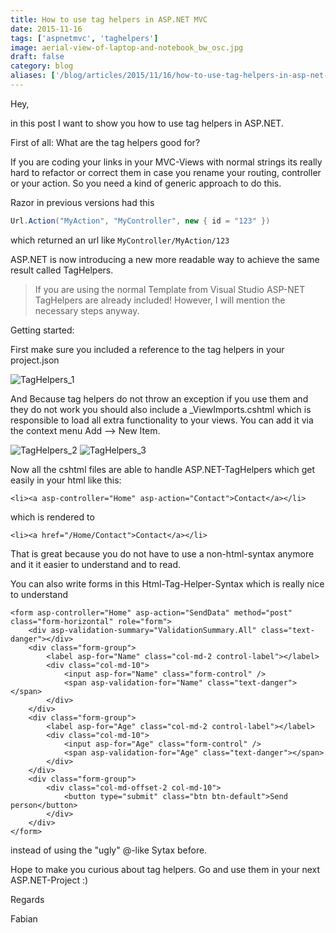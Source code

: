 ```yaml
---
title: How to use tag helpers in ASP.NET MVC
date: 2015-11-16
tags: ['aspnetmvc', 'taghelpers']
image: aerial-view-of-laptop-and-notebook_bw_osc.jpg
draft: false
category: blog
aliases: ['/blog/articles/2015/11/16/how-to-use-tag-helpers-in-asp-net-mvc/']
---
```


Hey,

in this post I want to show you how to use tag helpers in ASP.NET.

First of all: What are the tag helpers good for?

If you are coding your links in your MVC-Views with normal strings its really hard to refactor or correct them in case you rename your routing, controller or your action. So you need a kind of generic approach to do this.

Razor in previous versions had this

```csharp
Url.Action("MyAction", "MyController", new { id = "123" })
```

which returned an url like `MyController/MyAction/123`

ASP.NET is now introducing a new more readable way to achieve the same result called TagHelpers.

> If you are using the normal Template from Visual Studio ASP-NET TagHelpers are already included! However, I will mention the necessary steps anyway.

Getting started:

First make sure you included a reference to the tag helpers in your project.json

![TagHelpers_1](https://cdn.offering.solutions/img/articles/wp-content/uploads/2015/11/TagHelpers_1.png)

And Because tag helpers do not throw an exception if you use them and they do not work you should also include a \_ViewImports.cshtml which is responsible to load all extra functionality to your views. You can add it via the context menu Add --> New Item.

![TagHelpers_2](https://cdn.offering.solutions/img/articles/wp-content/uploads/2015/11/TagHelpers_2.png)
![TagHelpers_3](https://cdn.offering.solutions/img/articles/wp-content/uploads/2015/11/TagHelpers_3.png)

Now all the cshtml files are able to handle ASP.NET-TagHelpers which get easily in your html like this:

`<li><a asp-controller="Home" asp-action="Contact">Contact</a></li>`

which is rendered to

`<li><a href="/Home/Contact">Contact</a></li>`

That is great because you do not have to use a non-html-syntax anymore and it it easier to understand and to read.

You can also write forms in this Html-Tag-Helper-Syntax which is really nice to understand

```
<form asp-controller="Home" asp-action="SendData" method="post" class="form-horizontal" role="form">
    <div asp-validation-summary="ValidationSummary.All" class="text-danger"></div>
    <div class="form-group">
        <label asp-for="Name" class="col-md-2 control-label"></label>
        <div class="col-md-10">
            <input asp-for="Name" class="form-control" />
            <span asp-validation-for="Name" class="text-danger"></span>
        </div>
    </div>
    <div class="form-group">
        <label asp-for="Age" class="col-md-2 control-label"></label>
        <div class="col-md-10">
            <input asp-for="Age" class="form-control" />
            <span asp-validation-for="Age" class="text-danger"></span>
        </div>
    </div>
    <div class="form-group">
        <div class="col-md-offset-2 col-md-10">
            <button type="submit" class="btn btn-default">Send person</button>
        </div>
    </div>
</form>
```

instead of using the "ugly" @-like Sytax before.

Hope to make you curious about tag helpers. Go and use them in your next ASP.NET-Project :)

Regards

Fabian
